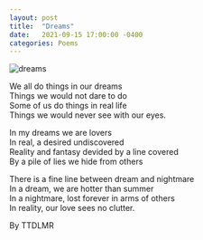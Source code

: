 ```yaml
---
layout: post
title:  "Dreams"
date:   2021-09-15 17:00:00 -0400
categories: Poems
---
```


![dreams](https://live-production.wcms.abc-cdn.net.au/0858de029b610708d8e66b37c808f2c6?impolicy=wcms_crop_resize&cropH=1688&cropW=3000&xPos=0&yPos=0&width=862&height=485)

We all do things in our dreams<br>
Things we would not dare to do<br>
Some of us do things in real life<br>
Things we would never see with our eyes.<br>

In my dreams we are lovers<br>
In real, a desired undiscovered<br>
Reality and fantasy devided by a line covered<br>
By a pile of lies we hide from others<br>

There is a fine line between dream and nightmare<br>
In a dream, we are hotter than summer<br>
In a nightmare, lost forever in arms of others<br>
In reality, our love sees no clutter.<br>

By TTDLMR
